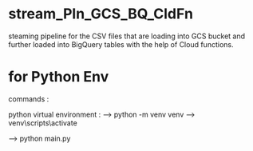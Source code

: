 # stream_Pln_GCS_BQ_CldFn
steaming pipeline for the CSV files that are loading into GCS bucket and further loaded into BigQuery tables with the help of Cloud functions.


# for Python Env 

commands :

python virtual environment :
--> python -m venv venv
--> venv\scripts\activate

--> python main.py


